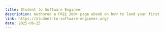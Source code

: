 ```yaml
---
title: Student to Software Engineer
description: Authored a FREE 200+ page ebook on how to land your first job in tech.
link: https://student-to-software-engineer.org/
date: 2025-06-25
---
```

